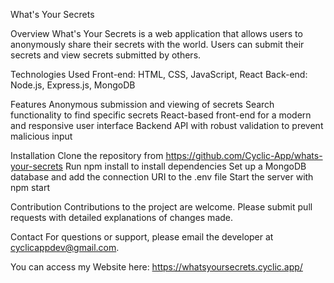 What's Your Secrets

Overview
What's Your Secrets is a web application that allows users to anonymously share their secrets with the world. Users can submit their secrets and view secrets submitted by others.

Technologies Used
Front-end: HTML, CSS, JavaScript, React
Back-end: Node.js, Express.js, MongoDB

Features
Anonymous submission and viewing of secrets
Search functionality to find specific secrets
React-based front-end for a modern and responsive user interface
Backend API with robust validation to prevent malicious input

Installation
Clone the repository from https://github.com/Cyclic-App/whats-your-secrets
Run npm install to install dependencies
Set up a MongoDB database and add the connection URI to the .env file
Start the server with npm start

Contribution
Contributions to the project are welcome. Please submit pull requests with detailed explanations of changes made.

Contact
For questions or support, please email the developer at cyclicappdev@gmail.com.

You can access my Website here: https://whatsyoursecrets.cyclic.app/


